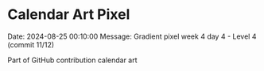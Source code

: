 # Calendar Art Pixel

Date: 2024-08-25 00:10:00
Message: Gradient pixel week 4 day 4 - Level 4 (commit 11/12)

Part of GitHub contribution calendar art
